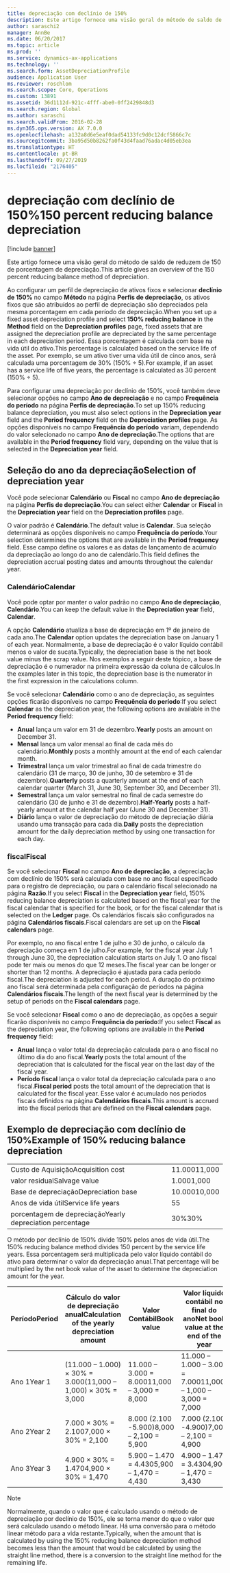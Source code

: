 ```yaml
---
title: depreciação com declínio de 150%
description: Este artigo fornece uma visão geral do método de saldo de reduzem de 150 de porcentagem de depreciação.
author: saraschi2
manager: AnnBe
ms.date: 06/20/2017
ms.topic: article
ms.prod: ''
ms.service: dynamics-ax-applications
ms.technology: ''
ms.search.form: AssetDepreciationProfile
audience: Application User
ms.reviewer: roschlom
ms.search.scope: Core, Operations
ms.custom: 13891
ms.assetid: 36d1112d-921c-4fff-abe0-0ff2429848d3
ms.search.region: Global
ms.author: saraschi
ms.search.validFrom: 2016-02-28
ms.dyn365.ops.version: AX 7.0.0
ms.openlocfilehash: a132a8d6e5eaf0dad54133fc9d0c12dcf5866c7c
ms.sourcegitcommit: 3ba95d50b8262fa0f43d4faad76adac4d05eb3ea
ms.translationtype: HT
ms.contentlocale: pt-BR
ms.lasthandoff: 09/27/2019
ms.locfileid: "2176405"
---
```

# <a name="150-percent-reducing-balance-depreciation"></a><span data-ttu-id="1229b-103">depreciação com declínio de 150%</span><span class="sxs-lookup"><span data-stu-id="1229b-103">150 percent reducing balance depreciation</span></span>

[!include [banner](../includes/banner.md)]

<span data-ttu-id="1229b-104">Este artigo fornece uma visão geral do método de saldo de reduzem de 150 de porcentagem de depreciação.</span><span class="sxs-lookup"><span data-stu-id="1229b-104">This article gives an overview of the 150 percent reducing balance method of depreciation.</span></span>

<span data-ttu-id="1229b-105">Ao configurar um perfil de depreciação de ativos fixos e selecionar **declínio de 150%** no campo **Método** na página **Perfis de depreciação**, os ativos fixos que são atribuídos ao perfil de depreciação são depreciados pela mesma porcentagem em cada período de depreciação.</span><span class="sxs-lookup"><span data-stu-id="1229b-105">When you set up a fixed asset depreciation profile and select **150% reducing balance** in the **Method** field on the **Depreciation profiles** page, fixed assets that are assigned the depreciation profile are depreciated by the same percentage in each depreciation period.</span></span> <span data-ttu-id="1229b-106">Essa porcentagem é calculada com base na vida útil do ativo.</span><span class="sxs-lookup"><span data-stu-id="1229b-106">This percentage is calculated based on the service life of the asset.</span></span> <span data-ttu-id="1229b-107">Por exemplo, se um ativo tiver uma vida útil de cinco anos, será calculada uma porcentagem de 30% (150% ÷ 5).</span><span class="sxs-lookup"><span data-stu-id="1229b-107">For example, if an asset has a service life of five years, the percentage is calculated as 30 percent (150% ÷ 5).</span></span> 

<span data-ttu-id="1229b-108">Para configurar uma depreciação por declínio de 150%, você também deve selecionar opções no campo **Ano de depreciação** e no campo **Frequência do período** na página **Perfis de depreciação**.</span><span class="sxs-lookup"><span data-stu-id="1229b-108">To set up 150% reducing balance depreciation, you must also select options in the **Depreciation year** field and the **Period frequency** field on the **Depreciation profiles** page.</span></span> <span data-ttu-id="1229b-109">As opções disponíveis no campo **Frequência do período** variam, dependendo do valor selecionado no campo **Ano de depreciação**.</span><span class="sxs-lookup"><span data-stu-id="1229b-109">The options that are available in the **Period frequency** field vary, depending on the value that is selected in the **Depreciation year** field.</span></span>

## <a name="selection-of-depreciation-year"></a><span data-ttu-id="1229b-110">Seleção do ano da depreciação</span><span class="sxs-lookup"><span data-stu-id="1229b-110">Selection of depreciation year</span></span>
<span data-ttu-id="1229b-111">Você pode selecionar **Calendário** ou **Fiscal** no campo **Ano de depreciação** na página **Perfis de depreciação**.</span><span class="sxs-lookup"><span data-stu-id="1229b-111">You can select either **Calendar** or **Fiscal** in the **Depreciation year** field on the **Depreciation profiles** page.</span></span> 

<span data-ttu-id="1229b-112">O valor padrão é **Calendário**.</span><span class="sxs-lookup"><span data-stu-id="1229b-112">The default value is **Calendar**.</span></span> <span data-ttu-id="1229b-113">Sua seleção determinará as opções disponíveis no campo **Frequência do período**.</span><span class="sxs-lookup"><span data-stu-id="1229b-113">Your selection determines the options that are available in the **Period frequency** field.</span></span> <span data-ttu-id="1229b-114">Esse campo define os valores e as datas de lançamento de acúmulo da depreciação ao longo do ano de calendário.</span><span class="sxs-lookup"><span data-stu-id="1229b-114">This field defines the depreciation accrual posting dates and amounts throughout the calendar year.</span></span>

### <a name="calendar"></a><span data-ttu-id="1229b-115">Calendário</span><span class="sxs-lookup"><span data-stu-id="1229b-115">Calendar</span></span>

<span data-ttu-id="1229b-116">Você pode optar por manter o valor padrão no campo **Ano de depreciação**, **Calendário**.</span><span class="sxs-lookup"><span data-stu-id="1229b-116">You can keep the default value in the **Depreciation year** field, **Calendar**.</span></span> 

<span data-ttu-id="1229b-117">A opção **Calendário** atualiza a base de depreciação em 1º de janeiro de cada ano.</span><span class="sxs-lookup"><span data-stu-id="1229b-117">The **Calendar** option updates the depreciation base on January 1 of each year.</span></span> <span data-ttu-id="1229b-118">Normalmente, a base de depreciação é o valor líquido contábil menos o valor de sucata.</span><span class="sxs-lookup"><span data-stu-id="1229b-118">Typically, the depreciation base is the net book value minus the scrap value.</span></span> <span data-ttu-id="1229b-119">Nos exemplos a seguir deste tópico, a base de depreciação é o numerador na primeira expressão da coluna de cálculos.</span><span class="sxs-lookup"><span data-stu-id="1229b-119">In the examples later in this topic, the depreciation base is the numerator in the first expression in the calculations column.</span></span> 

<span data-ttu-id="1229b-120">Se você selecionar **Calendário** como o ano de depreciação, as seguintes opções ficarão disponíveis no campo **Frequência do período**:</span><span class="sxs-lookup"><span data-stu-id="1229b-120">If you select **Calendar** as the depreciation year, the following options are available in the **Period frequency** field:</span></span>

-   <span data-ttu-id="1229b-121">**Anual** lança um valor em 31 de dezembro.</span><span class="sxs-lookup"><span data-stu-id="1229b-121">**Yearly** posts an amount on December 31.</span></span>
-   <span data-ttu-id="1229b-122">**Mensal** lança um valor mensal ao final de cada mês do calendário.</span><span class="sxs-lookup"><span data-stu-id="1229b-122">**Monthly** posts a monthly amount at the end of each calendar month.</span></span>
-   <span data-ttu-id="1229b-123">**Trimestral** lança um valor trimestral ao final de cada trimestre do calendário (31 de março, 30 de junho, 30 de setembro e 31 de dezembro).</span><span class="sxs-lookup"><span data-stu-id="1229b-123">**Quarterly** posts a quarterly amount at the end of each calendar quarter (March 31, June 30, September 30, and December 31).</span></span>
-   <span data-ttu-id="1229b-124">**Semestral** lança um valor semestral no final de cada semestre do calendário (30 de junho e 31 de dezembro).</span><span class="sxs-lookup"><span data-stu-id="1229b-124">**Half-Yearly** posts a half-yearly amount at the calendar half year (June 30 and December 31).</span></span>
-   <span data-ttu-id="1229b-125">**Diário** lança o valor de depreciação do método de depreciação diária usando uma transação para cada dia.</span><span class="sxs-lookup"><span data-stu-id="1229b-125">**Daily** posts the depreciation amount for the daily depreciation method by using one transaction for each day.</span></span>

### <a name="fiscal"></a><span data-ttu-id="1229b-126">fiscal</span><span class="sxs-lookup"><span data-stu-id="1229b-126">Fiscal</span></span>

<span data-ttu-id="1229b-127">Se você selecionar **Fiscal** no campo **Ano de depreciação**, a depreciação com declínio de 150% será calculada com base no ano fiscal especificado para o registro de depreciação, ou para o calendário fiscal selecionado na página **Razão**.</span><span class="sxs-lookup"><span data-stu-id="1229b-127">If you select **Fiscal** in the **Depreciation year** field, 150% reducing balance depreciation is calculated based on the fiscal year for the fiscal calendar that is specified for the book, or for the fiscal calendar that is selected on the **Ledger** page.</span></span> <span data-ttu-id="1229b-128">Os calendários fiscais são configurados na página **Calendários fiscais**.</span><span class="sxs-lookup"><span data-stu-id="1229b-128">Fiscal calendars are set up on the **Fiscal calendars** page.</span></span> 

<span data-ttu-id="1229b-129">Por exemplo, no ano fiscal entre 1 de julho e 30 de junho, o cálculo da depreciação começa em 1 de julho.</span><span class="sxs-lookup"><span data-stu-id="1229b-129">For example, for the fiscal year July 1 through June 30, the depreciation calculation starts on July 1.</span></span> <span data-ttu-id="1229b-130">O ano fiscal pode ter mais ou menos do que 12 meses.</span><span class="sxs-lookup"><span data-stu-id="1229b-130">The fiscal year can be longer or shorter than 12 months.</span></span> <span data-ttu-id="1229b-131">A depreciação é ajustada para cada período fiscal.</span><span class="sxs-lookup"><span data-stu-id="1229b-131">The depreciation is adjusted for each period.</span></span> <span data-ttu-id="1229b-132">A duração do próximo ano fiscal será determinada pela configuração de períodos na página **Calendários fiscais**.</span><span class="sxs-lookup"><span data-stu-id="1229b-132">The length of the next fiscal year is determined by the setup of periods on the **Fiscal calendars** page.</span></span> 

<span data-ttu-id="1229b-133">Se você selecionar **Fiscal** como o ano de depreciação, as opções a seguir ficarão disponíveis no campo **Frequência do período**:</span><span class="sxs-lookup"><span data-stu-id="1229b-133">If you select **Fiscal** as the depreciation year, the following options are available in the **Period frequency** field:</span></span>

-   <span data-ttu-id="1229b-134">**Anual** lança o valor total da depreciação calculada para o ano fiscal no último dia do ano fiscal.</span><span class="sxs-lookup"><span data-stu-id="1229b-134">**Yearly** posts the total amount of the depreciation that is calculated for the fiscal year on the last day of the fiscal year.</span></span>
-   <span data-ttu-id="1229b-135">**Período fiscal** lança o valor total da depreciação calculada para o ano fiscal.</span><span class="sxs-lookup"><span data-stu-id="1229b-135">**Fiscal period** posts the total amount of the depreciation that is calculated for the fiscal year.</span></span> <span data-ttu-id="1229b-136">Esse valor é acumulado nos períodos fiscais definidos na página **Calendários fiscais**.</span><span class="sxs-lookup"><span data-stu-id="1229b-136">This amount is accrued into the fiscal periods that are defined on the **Fiscal calendars** page.</span></span>

## <a name="example-of-150-reducing-balance-depreciation"></a><span data-ttu-id="1229b-137">Exemplo de depreciação com declínio de 150%</span><span class="sxs-lookup"><span data-stu-id="1229b-137">Example of 150% reducing balance depreciation</span></span>

|                                |        |
|--------------------------------|--------|
| <span data-ttu-id="1229b-138">Custo de Aquisição</span><span class="sxs-lookup"><span data-stu-id="1229b-138">Acquisition cost</span></span>               | <span data-ttu-id="1229b-139">11.000</span><span class="sxs-lookup"><span data-stu-id="1229b-139">11,000</span></span> |
| <span data-ttu-id="1229b-140">valor residual</span><span class="sxs-lookup"><span data-stu-id="1229b-140">Salvage value</span></span>                  | <span data-ttu-id="1229b-141">1.000</span><span class="sxs-lookup"><span data-stu-id="1229b-141">1,000</span></span>  |
| <span data-ttu-id="1229b-142">Base de depreciação</span><span class="sxs-lookup"><span data-stu-id="1229b-142">Depreciation base</span></span>              | <span data-ttu-id="1229b-143">10.000</span><span class="sxs-lookup"><span data-stu-id="1229b-143">10,000</span></span> |
| <span data-ttu-id="1229b-144">Anos de vida útil</span><span class="sxs-lookup"><span data-stu-id="1229b-144">Service life years</span></span>             | <span data-ttu-id="1229b-145">5</span><span class="sxs-lookup"><span data-stu-id="1229b-145">5</span></span>      |
| <span data-ttu-id="1229b-146">porcentagem de depreciação</span><span class="sxs-lookup"><span data-stu-id="1229b-146">Yearly depreciation percentage</span></span> | <span data-ttu-id="1229b-147">30%</span><span class="sxs-lookup"><span data-stu-id="1229b-147">30%</span></span>    |

<span data-ttu-id="1229b-148">O método por declínio de 150% divide 150% pelos anos de vida útil.</span><span class="sxs-lookup"><span data-stu-id="1229b-148">The 150% reducing balance method divides 150 percent by the service life years.</span></span> <span data-ttu-id="1229b-149">Essa porcentagem será multiplicada pelo valor líquido contábil do ativo para determinar o valor da depreciação anual.</span><span class="sxs-lookup"><span data-stu-id="1229b-149">That percentage will be multiplied by the net book value of the asset to determine the depreciation amount for the year.</span></span>

| <span data-ttu-id="1229b-150">Período</span><span class="sxs-lookup"><span data-stu-id="1229b-150">Period</span></span> | <span data-ttu-id="1229b-151">Cálculo do valor de depreciação anual</span><span class="sxs-lookup"><span data-stu-id="1229b-151">Calculation of the yearly depreciation amount</span></span> | <span data-ttu-id="1229b-152">Valor Contábil</span><span class="sxs-lookup"><span data-stu-id="1229b-152">Book value</span></span>             | <span data-ttu-id="1229b-153">Valor líquido contábil no final do ano</span><span class="sxs-lookup"><span data-stu-id="1229b-153">Net book value at the end of the year</span></span> |
|--------|-----------------------------------------------|------------------------|---------------------------------------|
| <span data-ttu-id="1229b-154">Ano 1</span><span class="sxs-lookup"><span data-stu-id="1229b-154">Year 1</span></span> | <span data-ttu-id="1229b-155">(11.000 – 1.000) × 30% = 3.000</span><span class="sxs-lookup"><span data-stu-id="1229b-155">(11,000 – 1,000) × 30% = 3,000</span></span>                | <span data-ttu-id="1229b-156">11.000 – 3.000 = 8.000</span><span class="sxs-lookup"><span data-stu-id="1229b-156">11,000 – 3,000 = 8,000</span></span> | <span data-ttu-id="1229b-157">11.000 – 1.000 – 3.000 = 7.000</span><span class="sxs-lookup"><span data-stu-id="1229b-157">11,000 – 1,000 – 3,000 = 7,000</span></span>        |
| <span data-ttu-id="1229b-158">Ano 2</span><span class="sxs-lookup"><span data-stu-id="1229b-158">Year 2</span></span> | <span data-ttu-id="1229b-159">7.000 × 30% = 2.100</span><span class="sxs-lookup"><span data-stu-id="1229b-159">7,000 × 30% = 2,100</span></span>                           | <span data-ttu-id="1229b-160">8.000 (2.100 -5.900)</span><span class="sxs-lookup"><span data-stu-id="1229b-160">8,000 – 2,100 = 5,900</span></span>  | <span data-ttu-id="1229b-161">7.000 (2.100 -4.900)</span><span class="sxs-lookup"><span data-stu-id="1229b-161">7,000 – 2,100 = 4,900</span></span>                 |
| <span data-ttu-id="1229b-162">Ano 3</span><span class="sxs-lookup"><span data-stu-id="1229b-162">Year 3</span></span> | <span data-ttu-id="1229b-163">4.900 × 30% = 1.470</span><span class="sxs-lookup"><span data-stu-id="1229b-163">4,900 × 30% = 1,470</span></span>                           | <span data-ttu-id="1229b-164">5.900 – 1.470 = 4.430</span><span class="sxs-lookup"><span data-stu-id="1229b-164">5,900 – 1,470 = 4,430</span></span>  | <span data-ttu-id="1229b-165">4.900 – 1.470 = 3.430</span><span class="sxs-lookup"><span data-stu-id="1229b-165">4,900 – 1,470 = 3,430</span></span>                 |

> [!NOTE]
> <span data-ttu-id="1229b-166">Normalmente, quando o valor que é calculado usando o método de depreciação por declínio de 150%, ele se torna menor do que o valor que será calculado usando o método linear. Há uma conversão para o método linear método para a vida restante.</span><span class="sxs-lookup"><span data-stu-id="1229b-166">Typically, when the amount that is calculated by using the 150% reducing balance depreciation method becomes less than the amount that would be calculated by using the straight line method, there is a conversion to the straight line method for the remaining life.</span></span>



